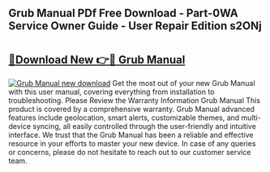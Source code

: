 ## Grub Manual PDf Free Download - Part-0WA Service Owner Guide - User Repair Edition s2ONj

# <h2><a href="http://bc1335.oget.top/?id=Grub+Manual">🔗Download New 👉🔴 Grub Manual</a></h2>

[![Grub Manual new download](https://i.imgur.com/5g1atiW.png)](http://bc1335.oget.top/?id=Grub+Manual)
Get the most out of your new Grub Manual with this user manual, covering everything from installation to troubleshooting. Please Review the Warranty Information Grub Manual This product is covered by a comprehensive warranty. Grub Manual advanced features include geolocation, smart alerts, customizable themes, and multi-device syncing, all easily controlled through the user-friendly and intuitive interface. We trust that the Grub Manual has been a reliable and effective resource in your efforts to master your new device. In case of any queries or concerns, please do not hesitate to reach out to our customer service team.
